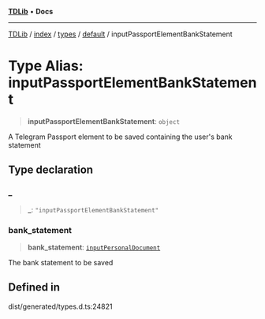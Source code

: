 [**TDLib**](../../../../../../README.md) • **Docs**

***

[TDLib](../../../../../../modules.md) / [index](../../../../../README.md) / [types](../../../README.md) / [default](../README.md) / inputPassportElementBankStatement

# Type Alias: inputPassportElementBankStatement

> **inputPassportElementBankStatement**: `object`

A Telegram Passport element to be saved containing the user's bank statement

## Type declaration

### \_

> **\_**: `"inputPassportElementBankStatement"`

### bank\_statement

> **bank\_statement**: [`inputPersonalDocument`](inputPersonalDocument-1.md)

The bank statement to be saved

## Defined in

dist/generated/types.d.ts:24821

